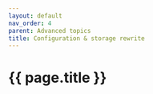 ```yaml
---
layout: default
nav_order: 4
parent: Advanced topics
title: Configuration & storage rewrite
---
```


# {{ page.title }}

<!---
Ziele:
- erklären, wann und wieso ein configuration bzw. storage rewrite notwendig ist

Inhalt:
- Anwendungsfälle:
    - Veränderung der Konfiguration beim Laden des Plugins
    - Veränderung der Konfiguration bei Prüfplanduplikation
- Motivation hinter rewrite:
    - verhindern, dass man sich mit alten Storage Layouts beschäftigen muss
--->
